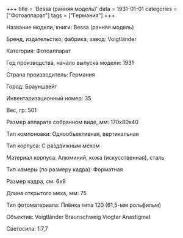 +++
title = 'Bessa (ранняя модель)'
data = 1931-01-01
categories = ["Фотоаппарат"]
tags = ["Германия"]
+++

Название модели, книги: Bessa (ранняя модель)

Бренд, издательство, фабрика, завод: Voigtländer

Категория: Фотоаппарат

Год производства, начало выпуска модели: 1931

Страна производитель: Германия

Город: Брауншвейг

Инвентаризационный номер: 35

Вес, гр: 501

Размер аппарата  собранном виде, мм: 170x80x40

Тип компоновки: Однообъективная, вертикальная

Тип корпуса: С раздвижным мехом

Материал корпуса: Алюминий, кожа (искусственная), сталь

Тип камеры (по размеру кадра): Форматная

Размер кадра, см: 6х9

Длина открытого меха, мм: 75

Тип фотоматериала: Плёнка типа 120 (61,5-мм рольфильм)

Объектив: Voigtländer
Braunschweig
Viogtar
Anastigmat

Светосила: 1:7,7

